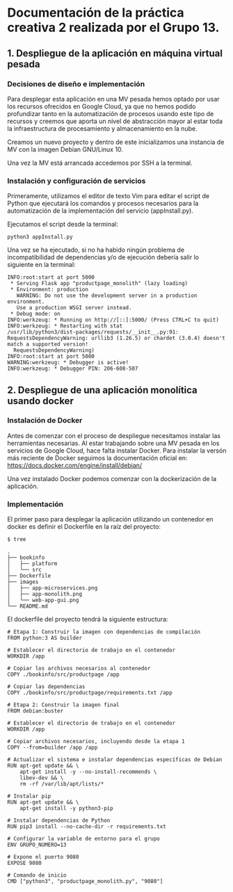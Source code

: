 # Documentación de la práctica creativa 2 realizada por el Grupo 13.

## 1. Despliegue de la aplicación en máquina virtual pesada

### Decisiones de diseño e implementación

Para desplegar esta aplicación en una MV pesada hemos optado por usar los recursos ofrecidos en Google Cloud, ya que no hemos podido profundizar tanto en la automatización de procesos usando este tipo de recursos y creemos que aporta un nivel de abstracción mayor al estar toda la infraestructura de procesamiento y almacenamiento en la nube. 

Creamos un nuevo proyecto y dentro de este inicializamos una instancia de MV con la imagen Debian GNU/Linux 10. 

Una vez la MV está arrancada accedemos por SSH a la terminal. 

### Instalación y configuración de servicios

Primeramente, utilizamos el editor de texto Vim para editar el script de Python que ejecutará los comandos y procesos necesarios para la automatización de la implementación del servicio (appInstall.py).

Ejecutamos el script desde la terminal:

```
python3 appInstall.py
```

Una vez se ha ejecutado, si no ha habido ningún problema de incompatibilidad de dependencias y/o de ejecución debería salir lo siguiente en la terminal:

```
INFO:root:start at port 5000
 * Serving Flask app "productpage_monolith" (lazy loading)
 * Environment: production
   WARNING: Do not use the development server in a production environment.
   Use a production WSGI server instead.
 * Debug mode: on
INFO:werkzeug: * Running on http://[::]:5000/ (Press CTRL+C to quit)
INFO:werkzeug: * Restarting with stat
/usr/lib/python3/dist-packages/requests/__init__.py:91: RequestsDependencyWarning: urllib3 (1.26.5) or chardet (3.0.4) doesn't match a supported version!
  RequestsDependencyWarning)
INFO:root:start at port 5000
WARNING:werkzeug: * Debugger is active!
INFO:werkzeug: * Debugger PIN: 206-608-507
```


## 2. Despliegue de una aplicación monolítica usando docker

### Instalación de Docker

Antes de comenzar con el proceso de despliegue necesitamos instalar las herramientas necesarias. Al estar trabajando sobre una MV pesada en los servicios de Google Cloud, hace falta instalar Docker.
Para instalar la versón más reciente de Docker seguimos la documentación oficial en: https://docs.docker.com/engine/install/debian/

Una vez instalado Docker podemos comenzar con la dockerización de la aplicación.

### Implementación

El primer paso para desplegar la aplicación utilizando un contenedor en docker es definir el Dockerfile en la raíz del proyecto:

```
$ tree

.
├── bookinfo
│   ├── platform
│   └── src
├── Dockerfile
├── images
│   ├── app-microservices.png
│   ├── app-monolith.png
│   └── web-app-gui.png
└── README.md
```
El dockerfile del proyecto tendrá la siguiente estructura:

```
# Etapa 1: Construir la imagen con dependencias de compilación
FROM python:3 AS builder

# Establecer el directorio de trabajo en el contenedor
WORKDIR /app

# Copiar los archivos necesarios al contenedor
COPY ./bookinfo/src/productpage /app

# Copiar las dependencias
COPY ./bookinfo/src/productpage/requirements.txt /app

# Etapa 2: Construir la imagen final
FROM debian:buster

# Establecer el directorio de trabajo en el contenedor
WORKDIR /app

# Copiar archivos necesarios, incluyendo desde la etapa 1
COPY --from=builder /app /app

# Actualizar el sistema e instalar dependencias específicas de Debian
RUN apt-get update && \
    apt-get install -y --no-install-recommends \
    libev-dev && \
    rm -rf /var/lib/apt/lists/*

# Instalar pip
RUN apt-get update && \
    apt-get install -y python3-pip

# Instalar dependencias de Python
RUN pip3 install --no-cache-dir -r requirements.txt

# Configurar la variable de entorno para el grupo
ENV GRUPO_NUMERO=13

# Expone el puerto 9080
EXPOSE 9080

# Comando de inicio
CMD ["python3", "productpage_monolith.py", "9080"]

```
